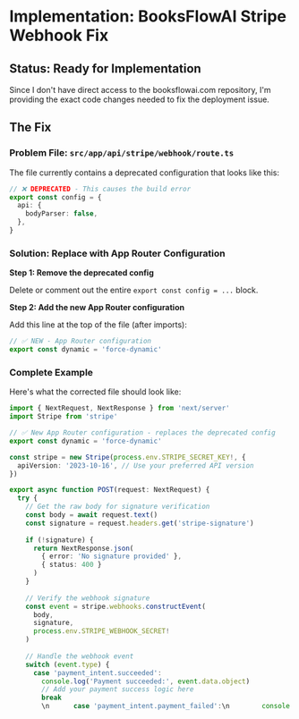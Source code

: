 # Implementation: BooksFlowAI Stripe Webhook Fix

## Status: Ready for Implementation

Since I don't have direct access to the booksflowai.com repository, I'm providing the exact code changes needed to fix the deployment issue.

## The Fix

### Problem File: `src/app/api/stripe/webhook/route.ts`

The file currently contains a deprecated configuration that looks like this:

```typescript
// ❌ DEPRECATED - This causes the build error
export const config = {
  api: {
    bodyParser: false,
  },
}
```

### Solution: Replace with App Router Configuration

**Step 1: Remove the deprecated config**

Delete or comment out the entire `export const config = ...` block.

**Step 2: Add the new App Router configuration**

Add this line at the top of the file (after imports):

```typescript
// ✅ NEW - App Router configuration
export const dynamic = 'force-dynamic'
```

### Complete Example

Here's what the corrected file should look like:

```typescript
import { NextRequest, NextResponse } from 'next/server'
import Stripe from 'stripe'

// ✅ New App Router configuration - replaces the deprecated config
export const dynamic = 'force-dynamic'

const stripe = new Stripe(process.env.STRIPE_SECRET_KEY!, {
  apiVersion: '2023-10-16', // Use your preferred API version
})

export async function POST(request: NextRequest) {
  try {
    // Get the raw body for signature verification
    const body = await request.text()
    const signature = request.headers.get('stripe-signature')
    
    if (!signature) {
      return NextResponse.json(
        { error: 'No signature provided' },
        { status: 400 }
      )
    }
    
    // Verify the webhook signature
    const event = stripe.webhooks.constructEvent(
      body,
      signature,
      process.env.STRIPE_WEBHOOK_SECRET!
    )
    
    // Handle the webhook event
    switch (event.type) {
      case 'payment_intent.succeeded':
        console.log('Payment succeeded:', event.data.object)
        // Add your payment success logic here
        break
        \n      case 'payment_intent.payment_failed':\n        console.log('Payment failed:', event.data.object)\n        // Add your payment failure logic here\n        break\n        \n      case 'customer.subscription.created':\n        console.log('Subscription created:', event.data.object)\n        // Add your subscription logic here\n        break\n        \n      case 'customer.subscription.updated':\n        console.log('Subscription updated:', event.data.object)\n        // Add your subscription update logic here\n        break\n        \n      case 'customer.subscription.deleted':\n        console.log('Subscription cancelled:', event.data.object)\n        // Add your subscription cancellation logic here\n        break\n        \n      default:\n        console.log(`Unhandled event type: ${event.type}`)\n    }\n    \n    return NextResponse.json({ received: true })\n  } catch (error) {\n    console.error('Webhook error:', error)\n    return NextResponse.json(\n      { error: 'Webhook handler failed' },\n      { status: 400 }\n    )\n  }\n}\n\n// ❌ REMOVE THIS DEPRECATED CONFIG:\n// export const config = {\n//   api: {\n//     bodyParser: false,\n//   },\n// }\n```\n\n## Alternative Configurations\n\nDepending on your specific needs, you might also want to add:\n\n```typescript\n// For edge runtime (faster cold starts, some limitations)\nexport const runtime = 'edge'\n\n// For Node.js runtime (default, more features)\nexport const runtime = 'nodejs'\n\n// For maximum performance\nexport const dynamic = 'force-dynamic'\nexport const revalidate = 0\n```\n\n## Quick Fix Summary\n\n**Minimum change needed:**\n\n1. Open `src/app/api/stripe/webhook/route.ts`\n2. Delete this block:\n   ```typescript\n   export const config = {\n     api: {\n       bodyParser: false,\n     },\n   }\n   ```\n3. Add this line after your imports:\n   ```typescript\n   export const dynamic = 'force-dynamic'\n   ```\n4. Save the file\n5. Commit and push to trigger a new Netlify deployment\n\n## Verification Steps\n\n1. **Local Build Test:**\n   ```bash\n   npm run build\n   ```\n   Should complete without the deprecated config error.\n\n2. **Netlify Deployment:**\n   Push the changes and verify the build succeeds.\n\n3. **Webhook Testing:**\n   Use Stripe CLI to test webhook delivery:\n   ```bash\n   stripe listen --forward-to localhost:3000/api/stripe/webhook\n   stripe trigger payment_intent.succeeded\n   ```\n\n## Environment Variables\n\nEnsure these are set in your Netlify environment:\n- `STRIPE_SECRET_KEY`\n- `STRIPE_WEBHOOK_SECRET`\n- `STRIPE_PUBLISHABLE_KEY` (if used in frontend)\n\n## Expected Result\n\n✅ Netlify build will complete successfully  \n✅ Stripe webhooks will continue to work as before  \n✅ No functionality changes, only configuration syntax updated  \n\nThis fix addresses the exact error message you received and follows the current Next.js App Router best practices.